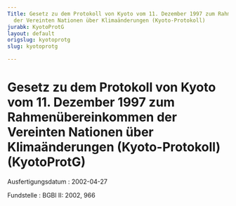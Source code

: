 ```yaml
---
Title: Gesetz zu dem Protokoll von Kyoto vom 11. Dezember 1997 zum Rahmenübereinkommen
  der Vereinten Nationen über Klimaänderungen (Kyoto-Protokoll)
jurabk: KyotoProtG
layout: default
origslug: kyotoprotg
slug: kyotoprotg

---
```


# Gesetz zu dem Protokoll von Kyoto vom 11. Dezember 1997 zum Rahmenübereinkommen der Vereinten Nationen über Klimaänderungen (Kyoto-Protokoll) (KyotoProtG)

Ausfertigungsdatum
:   2002-04-27

Fundstelle
:   BGBl II: 2002, 966

